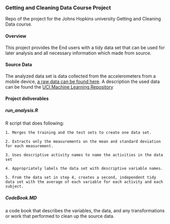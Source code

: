 ### Getting and Cleaning Data Course Project

Repo of the project for the Johns Hopkins university Getting and Cleaning Data course.

#### Overview
This project provides the End users with a tidy data set that can be used for later analysis and all necessary information which made from source. 

#### Source Data
The analyzed data set is data collected from the accelerometers from a  mobile device, [a raw data can be found here](https://d396qusza40orc.cloudfront.net/getdata%2Fprojectfiles%2FUCI%20HAR%20Dataset.zip). A description the used data can be found the [UCI Machine Learning Repository](http://archive.ics.uci.edu/ml/datasets/Human+Activity+Recognition+Using+Smartphones)

#### Project deliverables
##### run_analysis.R
R script that does following:

	1. Merges the training and the test sets to create one data set.
	
	2. Extracts only the measurements on the mean and standard deviation for each measurement. 
	
	3. Uses descriptive activity names to name the activities in the data set
	
	4. Appropriately labels the data set with descriptive variable names. 
	
	5. From the data set in step 4, creates a second, independent tidy data set with the average of each variable for each activity and each subject.

##### CodeBook.MD 
a code book that describes the variables, the data, and any transformations or work that performed to clean up the source data.
